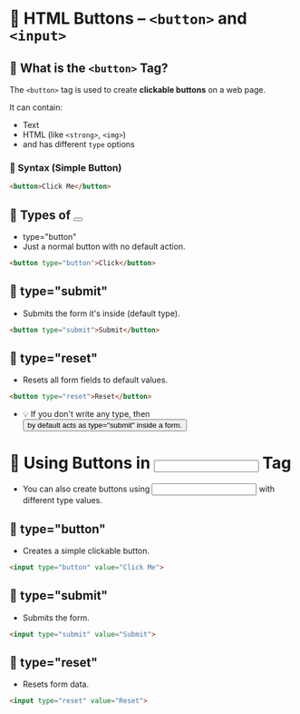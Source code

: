 # 🔘 HTML Buttons – `<button>` and `<input>`

## 📌 What is the `<button>` Tag?

The `<button>` tag is used to create **clickable buttons** on a web page.

It can contain:
- Text
- HTML (like `<strong>`, `<img>`)
- and has different `type` options


### 🔸 Syntax (Simple Button)

```html
<button>Click Me</button>
```

## 🧾 Types of <button>
- type="button"
- Just a normal button with no default action.

```html
<button type="button">Click</button>
```

## 🔹 type="submit"
- Submits the form it's inside (default type).

```html
<button type="submit">Submit</button>
```

## 🔹 type="reset"
- Resets all form fields to default values.

```html
<button type="reset">Reset</button>
```

- 💡 If you don't write any type, then <button> by default acts as type="submit" inside a form.

# 📌 Using Buttons in <input> Tag
- You can also create buttons using <input> with different type values.

## 🔹 type="button"
- Creates a simple clickable button.

```html
<input type="button" value="Click Me">
```

## 🔹 type="submit"
- Submits the form.

```html
<input type="submit" value="Submit">
```

## 🔹 type="reset"
- Resets form data.

```html
<input type="reset" value="Reset">
```

